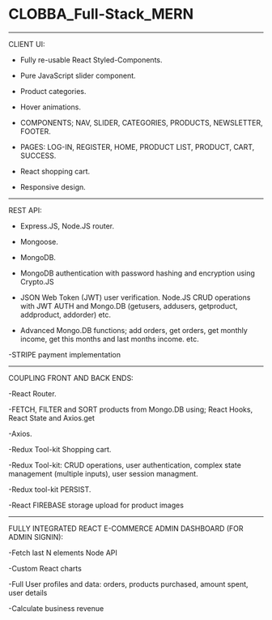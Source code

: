 ﻿# CLOBBA_Full-Stack_MERN
 
---

CLIENT UI:

- Fully re-usable React Styled-Components.

- Pure JavaScript slider component.

- Product categories.

- Hover animations.

- COMPONENTS; NAV, SLIDER, CATEGORIES, PRODUCTS, NEWSLETTER, FOOTER.

- PAGES: LOG-IN, REGISTER, HOME, PRODUCT LIST, PRODUCT, CART, SUCCESS.

- React shopping cart.

- Responsive design.

---

REST API:

- Express.JS, Node.JS router.

- Mongoose.

- MongoDB.

- MongoDB authentication with password hashing and encryption using Crypto.JS

- JSON Web Token (JWT) user verification. Node.JS CRUD operations with JWT AUTH and Mongo.DB
  (getusers, addusers, getproduct, addproduct, addorder) etc.
  
- Advanced Mongo.DB functions; add orders, get orders, get monthly income, get this months and last months income. etc.

-STRIPE payment implementation

---

COUPLING FRONT AND BACK ENDS:

-React Router.

-FETCH, FILTER and SORT products from Mongo.DB using; React Hooks, React State and Axios.get

-Axios.

-Redux Tool-kit Shopping cart.

-Redux Tool-kit: CRUD operations, user authentication, complex state management (multiple inputs), user session managment.

-Redux tool-kit PERSIST.

-React FIREBASE storage upload for product images

---

FULLY INTEGRATED REACT E-COMMERCE ADMIN DASHBOARD (FOR ADMIN SIGNIN):

-Fetch last N elements Node API

-Custom React charts

-Full User profiles and data: orders, products purchased, amount spent, user details

-Calculate business revenue













